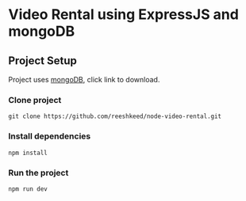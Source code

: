 # Video Rental using ExpressJS and mongoDB

## Project Setup

Project uses [mongoDB](https://www.mongodb.com/try/download/community), click link to download.

### Clone project

```
git clone https://github.com/reeshkeed/node-video-rental.git
```

### Install dependencies

```
npm install
```

### Run the project

```
npm run dev
```
